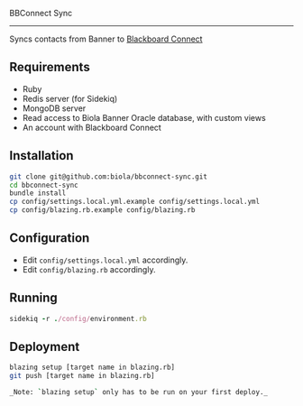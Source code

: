 BBConnect Sync
______________
Syncs contacts from Banner to [Blackboard Connect](http://www.blackboard.com/Platforms/Connect/Products/Blackboard-Connect.aspx)

Requirements
------------
- Ruby
- Redis server (for Sidekiq)
- MongoDB server
- Read access to Biola Banner Oracle database, with custom views
- An account with Blackboard Connect

Installation
------------
```bash
git clone git@github.com:biola/bbconnect-sync.git
cd bbconnect-sync
bundle install
cp config/settings.local.yml.example config/settings.local.yml
cp config/blazing.rb.example config/blazing.rb
```

Configuration
-------------
- Edit `config/settings.local.yml` accordingly.
- Edit `config/blazing.rb` accordingly.

Running
-------

```ruby
sidekiq -r ./config/environment.rb
```

Deployment
----------
```bash
blazing setup [target name in blazing.rb]
git push [target name in blazing.rb]

_Note: `blazing setup` only has to be run on your first deploy._
